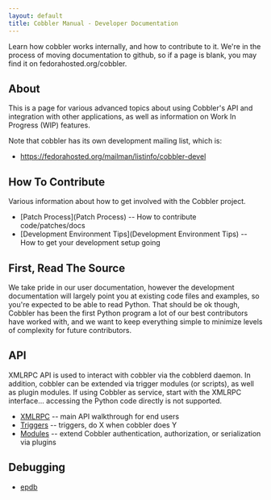 ```yaml
---
layout: default
title: Cobbler Manual - Developer Documentation
---
```

Learn how cobbler works internally, and how to contribute to it.   We're in the process of moving documentation to github, so if a page is blank, you may find it on fedorahosted.org/cobbler.   

## About

This is a page for various advanced topics about using Cobbler's API and integration with other applications, as well as information on Work In Progress (WIP) features.

Note that cobbler has its own development mailing list, which is:

   * https://fedorahosted.org/mailman/listinfo/cobbler-devel

## How To Contribute

Various information about how to get involved with the Cobbler project.

   * [Patch Process](Patch Process) -- How to contribute code/patches/docs
   * [Development Environment Tips](Development Environment Tips) -- How to get your development setup going

## First, Read The Source

We take pride in our user documentation, however the development documentation will largely point you at existing code files
and examples, so you're expected to be able to read Python.  That should be ok though, Cobbler has been the first Python program a lot of our best contributors have worked with, and we want to keep everything simple to minimize levels of complexity for future contributors.

## API

XMLRPC API is used to interact with cobbler via the cobblerd daemon.  In addition, cobbler can be extended via trigger modules (or scripts), as well as plugin modules.   If using Cobbler as service, start with the XMLRPC interface... accessing the Python code directly is not supported.
 
   * [XMLRPC](XMLRPC) -- main API walkthrough for end users
   * [Triggers](Triggers) -- triggers, do X when cobbler does Y
   * [Modules](Modules) -- extend Cobbler authentication, authorization, or serialization via plugins

## Debugging

   * [epdb](http://michaeldehaan.net/2011/07/08/better-remote-python-debugging/)
